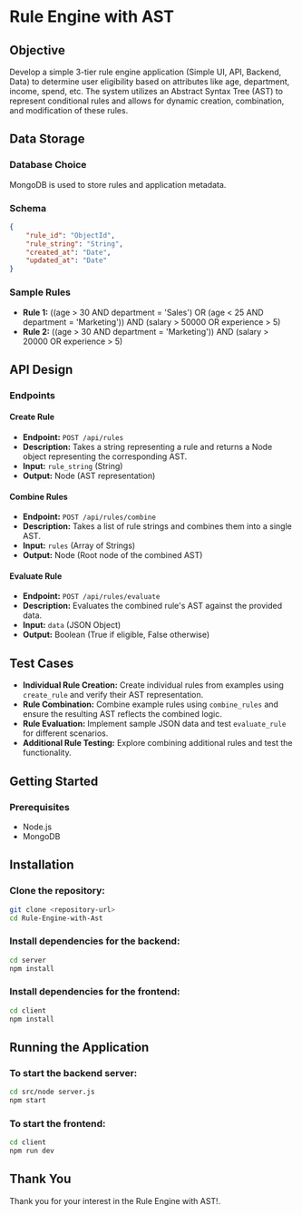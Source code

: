 # Rule Engine with AST

## Objective
Develop a simple 3-tier rule engine application (Simple UI, API, Backend, Data) to determine user eligibility based on attributes like age, department, income, spend, etc. The system utilizes an Abstract Syntax Tree (AST) to represent conditional rules and allows for dynamic creation, combination, and modification of these rules.
## Data Storage

### Database Choice
MongoDB is used to store rules and application metadata.
### Schema
```json
{
    "rule_id": "ObjectId",
    "rule_string": "String",
    "created_at": "Date",
    "updated_at": "Date"
}
```

### Sample Rules
- **Rule 1:** ((age > 30 AND department = 'Sales') OR (age < 25 AND department = 'Marketing')) AND (salary > 50000 OR experience > 5)
- **Rule 2:** ((age > 30 AND department = 'Marketing')) AND (salary > 20000 OR experience > 5)

## API Design

### Endpoints

#### Create Rule
- **Endpoint:** `POST /api/rules`
- **Description:** Takes a string representing a rule and returns a Node object representing the corresponding AST.
- **Input:** `rule_string` (String)
- **Output:** Node (AST representation)

#### Combine Rules
- **Endpoint:** `POST /api/rules/combine`
- **Description:** Takes a list of rule strings and combines them into a single AST.
- **Input:** `rules` (Array of Strings)
- **Output:** Node (Root node of the combined AST)

#### Evaluate Rule
- **Endpoint:** `POST /api/rules/evaluate`
- **Description:** Evaluates the combined rule's AST against the provided data.
- **Input:** `data` (JSON Object)
- **Output:** Boolean (True if eligible, False otherwise)

## Test Cases
- **Individual Rule Creation:** Create individual rules from examples using `create_rule` and verify their AST representation.
- **Rule Combination:** Combine example rules using `combine_rules` and ensure the resulting AST reflects the combined logic.
- **Rule Evaluation:** Implement sample JSON data and test `evaluate_rule` for different scenarios.
- **Additional Rule Testing:** Explore combining additional rules and test the functionality.

## Getting Started

### Prerequisites
- Node.js
- MongoDB
## Installation

### Clone the repository:
```bash
git clone <repository-url>
cd Rule-Engine-with-Ast
```
### Install dependencies for the backend:
```bash
cd server
npm install
```
### Install dependencies for the frontend:
```bash
cd client
npm install
```
## Running the Application

### To start the backend server:
```bash
cd src/node server.js
npm start
```
### To start the frontend:
```bash
cd client
npm run dev
```
## Thank You
Thank you for your interest in the Rule Engine with AST!.


